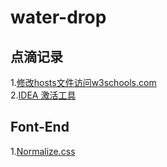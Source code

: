 # water-drop 
## 点滴记录
1.[修改hosts文件访问w3schools.com](https://github.com/clydeqin7/water-drop/issues/1)  
2.[IDEA 激活工具](http://idea.lanyus.com/)
## Font-End
1.[Normalize.css](http://necolas.github.io/normalize.css/)
